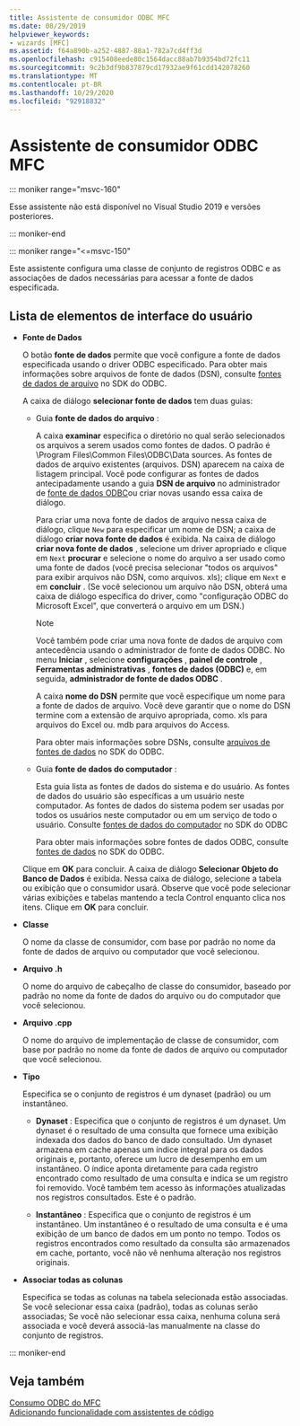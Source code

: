 ```yaml
---
title: Assistente de consumidor ODBC MFC
ms.date: 08/29/2019
helpviewer_keywords:
- wizards [MFC]
ms.assetid: f64a890b-a252-4887-88a1-782a7cd4ff3d
ms.openlocfilehash: c915408eede80c1564dacc88ab7b9354bd72fc11
ms.sourcegitcommit: 9c2b3df9b837879cd17932ae9f61cdd142078260
ms.translationtype: MT
ms.contentlocale: pt-BR
ms.lasthandoff: 10/29/2020
ms.locfileid: "92918832"
---
```

# <a name="mfc-odbc-consumer-wizard"></a>Assistente de consumidor ODBC MFC

::: moniker range="msvc-160"

Esse assistente não está disponível no Visual Studio 2019 e versões posteriores.

::: moniker-end

::: moniker range="<=msvc-150"

Este assistente configura uma classe de conjunto de registros ODBC e as associações de dados necessárias para acessar a fonte de dados especificada.

## <a name="uielement-list"></a>Lista de elementos de interface do usuário

- **Fonte de Dados**

  O botão **fonte de dados** permite que você configure a fonte de dados especificada usando o driver ODBC especificado. Para obter mais informações sobre arquivos de fonte de dados (DSN), consulte [fontes de dados de arquivo](/sql/odbc/reference/file-data-sources) no SDK do ODBC.

  A caixa de diálogo **selecionar fonte de dados** tem duas guias:

  - Guia **fonte de dados do arquivo** :

     A caixa **examinar** especifica o diretório no qual serão selecionados os arquivos a serem usados como fontes de dados. O padrão é \Program Files\Common Files\ODBC\Data sources. As fontes de dados de arquivo existentes (arquivos. DSN) aparecem na caixa de listagem principal. Você pode configurar as fontes de dados antecipadamente usando a guia **DSN de arquivo** no administrador de [fonte de dados ODBC](/sql/odbc/admin/odbc-data-source-administrator)ou criar novas usando essa caixa de diálogo.

     Para criar uma nova fonte de dados de arquivo nessa caixa de diálogo, clique `New` para especificar um nome de DSN; a caixa de diálogo **criar nova fonte de dados** é exibida. Na caixa de diálogo **criar nova fonte de dados** , selecione um driver apropriado e clique em `Next` **procurar** e selecione o nome do arquivo a ser usado como uma fonte de dados (você precisa selecionar "todos os arquivos" para exibir arquivos não DSN, como arquivos. xls); clique em `Next` e em **concluir** . (Se você selecionou um arquivo não DSN, obterá uma caixa de diálogo específica do driver, como "configuração ODBC do Microsoft Excel", que converterá o arquivo em um DSN.)

     > [!NOTE]
     > Você também pode criar uma nova fonte de dados de arquivo com antecedência usando o administrador de fonte de dados ODBC. No menu **Iniciar** , selecione **configurações** , **painel de controle** , **Ferramentas administrativas** , **fontes de dados (ODBC)** e, em seguida, **administrador de fonte de dados ODBC** .

     A caixa **nome do DSN** permite que você especifique um nome para a fonte de dados de arquivo. Você deve garantir que o nome do DSN termine com a extensão de arquivo apropriada, como. xls para arquivos do Excel ou. mdb para arquivos do Access.

     Para obter mais informações sobre DSNs, consulte [arquivos de fontes de dados](/sql/odbc/reference/file-data-sources) no SDK do ODBC.

  - Guia **fonte de dados do computador** :

     Esta guia lista as fontes de dados do sistema e do usuário. As fontes de dados do usuário são específicas a um usuário neste computador. As fontes de dados do sistema podem ser usadas por todos os usuários neste computador ou em um serviço de todo o usuário. Consulte [fontes de dados do computador](/sql/odbc/reference/machine-data-sources) no SDK do ODBC

     Para obter mais informações sobre fontes de dados ODBC, consulte [fontes de dados](/sql/odbc/reference/data-sources) no SDK do ODBC.

  Clique em **OK** para concluir. A caixa de diálogo **Selecionar Objeto do Banco de Dados** é exibida. Nessa caixa de diálogo, selecione a tabela ou exibição que o consumidor usará. Observe que você pode selecionar várias exibições e tabelas mantendo a tecla Control enquanto clica nos itens. Clique em **OK** para concluir.

- **Classe**

   O nome da classe de consumidor, com base por padrão no nome da fonte de dados de arquivo ou computador que você selecionou.

- **Arquivo .h**

   O nome do arquivo de cabeçalho de classe do consumidor, baseado por padrão no nome da fonte de dados do arquivo ou do computador que você selecionou.

- **Arquivo .cpp**

   O nome do arquivo de implementação de classe de consumidor, com base por padrão no nome da fonte de dados de arquivo ou computador que você selecionou.

- **Tipo**

   Especifica se o conjunto de registros é um dynaset (padrão) ou um instantâneo.

  - **Dynaset** : Especifica que o conjunto de registros é um dynaset. Um dynaset é o resultado de uma consulta que fornece uma exibição indexada dos dados do banco de dado consultado. Um dynaset armazena em cache apenas um índice integral para os dados originais e, portanto, oferece um lucro de desempenho em um instantâneo. O índice aponta diretamente para cada registro encontrado como resultado de uma consulta e indica se um registro foi removido. Você também tem acesso às informações atualizadas nos registros consultados. Este é o padrão.

  - **Instantâneo** : Especifica que o conjunto de registros é um instantâneo. Um instantâneo é o resultado de uma consulta e é uma exibição de um banco de dados em um ponto no tempo. Todos os registros encontrados como resultado da consulta são armazenados em cache, portanto, você não vê nenhuma alteração nos registros originais.

- **Associar todas as colunas**

   Especifica se todas as colunas na tabela selecionada estão associadas. Se você selecionar essa caixa (padrão), todas as colunas serão associadas; Se você não selecionar essa caixa, nenhuma coluna será associada e você deverá associá-las manualmente na classe do conjunto de registros.

::: moniker-end

## <a name="see-also"></a>Veja também

[Consumo ODBC do MFC](../../mfc/reference/adding-an-mfc-odbc-consumer.md)<br/>
[Adicionando funcionalidade com assistentes de código](../../ide/adding-functionality-with-code-wizards-cpp.md)
